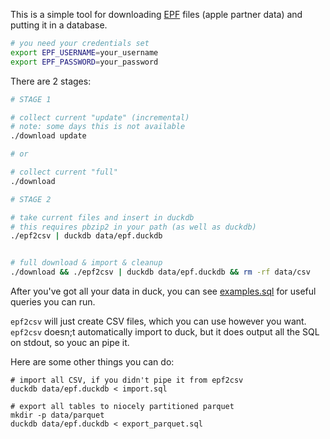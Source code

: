 This is a simple tool for downloading [EPF](https://performance-partners.apple.com/epf) files (apple partner data) and putting it in a database.

```bash
# you need your credentials set
export EPF_USERNAME=your_username
export EPF_PASSWORD=your_password
```

There are 2 stages:

```bash
# STAGE 1

# collect current "update" (incremental)
# note: some days this is not available
./download update

# or

# collect current "full"
./download

# STAGE 2

# take current files and insert in duckdb
# this requires pbzip2 in your path (as well as duckdb)
./epf2csv | duckdb data/epf.duckdb


# full download & import & cleanup
./download && ./epf2csv | duckdb data/epf.duckdb && rm -rf data/csv
```

After you've got all your data in duck, you can see [examples.sql](examples.sql) for useful queries you can run.


`epf2csv` will just create CSV files, which you can use however you want. `epf2csv` doesn;t automatically import to duck, but it does output all the SQL on stdout, so youc an pipe it.

Here are some other things you can do:

```
# import all CSV, if you didn't pipe it from epf2csv
duckdb data/epf.duckdb < import.sql

# export all tables to niocely partitioned parquet
mkdir -p data/parquet
duckdb data/epf.duckdb < export_parquet.sql
```